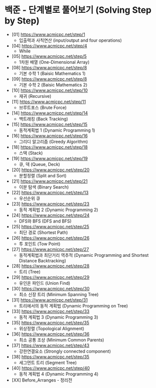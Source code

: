 백준 - 단계별로 풀어보기 (Solving Step by Step)
==========================================================================================
* [01] https://www.acmicpc.net/step/1
    * 입출력과 사칙연산 (input/output and four operations)
* [04] https://www.acmicpc.net/step/4
    * While
* [05] https://www.acmicpc.net/step/5
    * 1차원 배열 (One-Dimensional Array)
* [08] https://www.acmicpc.net/step/8
    * 기본 수학 1 (Baisic Mathematics 1)
* [09] https://www.acmicpc.net/step/8
    * 기본 수학 2 (Baisic Mathematics 2)
* [10] https://www.acmicpc.net/step/10
    * 재귀 (Recursive)
* [11] https://www.acmicpc.net/step/11
    * 브루트포스 (Brute Force)
* [14] https://www.acmicpc.net/step/14
    * 백트래킹 (Back Tracking)
* [15] https://www.acmicpc.net/step/15
    * 동적계획법 1 (Dynamic Programming 1)
* [16] https://www.acmicpc.net/step/16
    * 그리디 알고리즘 (Greedy Algorithm)
* [18] https://www.acmicpc.net/step/18
    * 스택 (Stack)
* [19] https://www.acmicpc.net/step/19
    * 큐, 덱 (Queue, Deck)
* [20] https://www.acmicpc.net/step/20
    * 분할정렬 (Split and Sort)
* [21] https://www.acmicpc.net/step/21
    * 이분 탐색 (Binary Search)
* [22] https://www.acmicpc.net/step/13
    * 우선순위 큐
* [23] https://www.acmicpc.net/step/23
    * 동적 계획법 2 (Dynamic Programming 2)
* [24] https://www.acmicpc.net/step/24
    * DFS와 BFS (DFS and BFS)
* [25] https://www.acmicpc.net/step/25
    * 최단 경로 (Shortest Path)
* [26] https://www.acmicpc.net/step/26
    * 투 포인트 (Tow Point)
* [27] https://www.acmicpc.net/step/27
    * 동적계획법과 최단거리 역추적 (Dynamic Programming and Shortest Distance Backtracking)
* [28] https://www.acmicpc.net/step/28
    * 트리 (Tree)
* [29] https://www.acmicpc.net/step/29
    * 유인온 파인드 (Union Find)
* [30] https://www.acmicpc.net/step/30
    * 최소 신장 트리 (Minimum Spanning Tree)
* [31] https://www.acmicpc.net/step/31
    * 트리에서의 동적 계획법 (Dynamic Programming on Tree)
* [33] https://www.acmicpc.net/step/33
    * 동적 계획법 3 (Dynamic Programming 3)
* [35] https://www.acmicpc.net/step/35
    * 위상정렬 (Topological Alignment)
* [36] https://www.acmicpc.net/step/36
    * 최소 공통 조상 (Minimum Common Parents)
* [37] https://www.acmicpc.net/step/43
    * 강한연결요소 (Strongly connected component)
* [38] https://www.acmicpc.net/step/35
    * 세그먼트 트리 (Segment Tree)
* [40] https://www.acmicpc.net/step/40
    * 동적 계획법 4 (Dynamic Programming 4)
* [XX] Before_Arranges - 정리전
